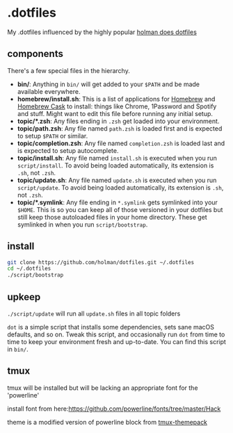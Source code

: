 # .dotfiles
My .dotfiles influenced by the highly popular [holman does dotfiles](https://github.com/holman/dotfiles)


## components

There's a few special files in the hierarchy.

- **bin/**: Anything in `bin/` will get added to your `$PATH` and be made available everywhere.
- **homebrew/install.sh**: This is a list of applications for [Homebrew](http://brew.sh/) and [Homebrew Cask](http://caskroom.io) to install: things like Chrome, 1Password and Spotify and stuff. Might want to edit this file before running any initial setup.
- **topic/\*.zsh**: Any files ending in `.zsh` get loaded into your environment.
- **topic/path.zsh**: Any file named `path.zsh` is loaded first and is expected to setup `$PATH` or similar.
- **topic/completion.zsh**: Any file named `completion.zsh` is loaded last and is expected to setup autocomplete.
- **topic/install.sh**: Any file named `install.sh` is executed when you run `script/install`. To avoid being loaded automatically, its extension is `.sh`, not `.zsh`.
- **topic/update.sh**: Any file named `update.sh` is executed when you run `script/update`. To avoid being loaded automatically, its extension is `.sh`, not `.zsh`.
- **topic/\*.symlink**: Any file ending in `*.symlink` gets symlinked into your `$HOME`. This is so you can keep all of those versioned in your dotfiles but still keep those autoloaded files in your home directory. These get symlinked in when you run `script/bootstrap`.


## install

```sh
git clone https://github.com/holman/dotfiles.git ~/.dotfiles
cd ~/.dotfiles
./script/bootstrap
```

## upkeep
`./script/update` will run all `update.sh` files in all topic folders

`dot` is a simple script that installs some dependencies, sets sane macOS
defaults, and so on. Tweak this script, and occasionally run `dot` from
time to time to keep your environment fresh and up-to-date. You can find
this script in `bin/`.

## tmux

tmux will be installed but will be lacking an appropriate font for the 'powerline'

install font from here:https://github.com/powerline/fonts/tree/master/Hack

theme is a modified version of powerline block from [tmux-themepack](https://github.com/jimeh/tmux-themepack)

